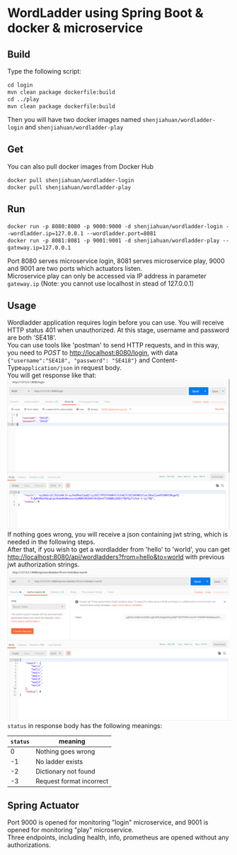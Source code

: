 # WordLadder using Spring Boot & docker & microservice

## Build
Type the following script:
```
cd login
mvn clean package dockerfile:build
cd ../play
mvn clean package dockerfile:build
```
Then you will have two docker images named ``shenjiahuan/wordladder-login`` and ``shenjiahuan/wordladder-play``

## Get
You can also pull docker images from Docker Hub
```
docker pull shenjiahuan/wordladder-login
docker pull shenjiahuan/wordladder-play
```
## Run
```$
docker run -p 8080:8080 -p 9000:9000 -d shenjiahuan/wordladder-login --wordladder.ip=127.0.0.1 --wordladder.port=8081
docker run -p 8081:8081 -p 9001:9001 -d shenjiahuan/wordladder-play --gateway.ip=127.0.0.1
```
Port 8080 serves microservice login, 8081 serves microservice play, 9000 and 9001 are two ports which actuators listen.  
Microservice play can only be accessed via IP address in parameter ```gateway.ip``` (Note: you cannot use localhost in stead of 127.0.0.1)

## Usage
Wordladder application requires login before you can use. You will receive HTTP status 401 when unauthorized. At this stage, username and password are both 'SE418'.  
You can use tools like 'postman' to send HTTP requests, and in this way, you need to *POST* to <http://localhost:8080/login>, with data ```{"username":"SE418", "password": "SE418"}``` and Content-Type```application/json``` in request body.  
You will get response like that:
![1.png](img/1.png)
If nothing goes wrong, you will receive a json containing jwt string, which is needed in the following steps.  
After that, if you wish to get a wordladder from 'hello' to 'world', you can get <http://localhost:8080/api/wordladders?from=hello&to=world> with previous jwt authorization strings.  
![2.png](img/2.png)
`status` in response body has the following meanings:  

`status` | meaning
---- | ---
0 | Nothing goes wrong
-1 |  No ladder exists
-2 | Dictionary not found
-3 | Request format incorrect

## Spring Actuator
Port 9000 is opened for monitoring "login" microservice, and 9001 is opened for monitoring "play" microservice.  
Three endpoints, including health, info, prometheus are opened without any authorizations.
